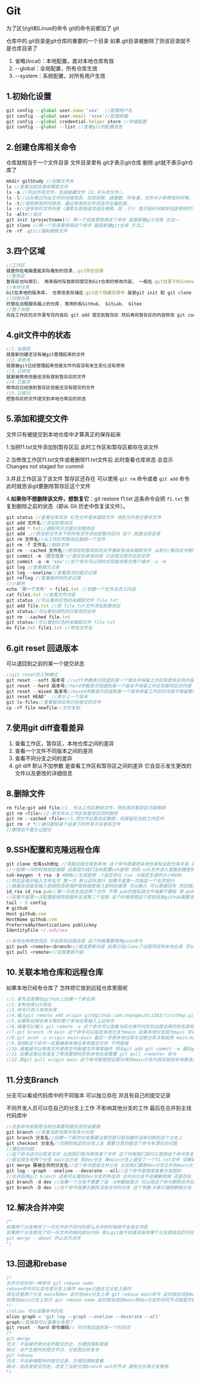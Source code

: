 # Git

为了区分git和Linux的命令 git的命令前都加了 git

仓库中的.git目录是git仓库的重要的一个目录 如果.git目录被删除了则该目录就不是仓库目录了

1. 省略(local)：本地配置，直对本地仓库有效
2. --global：全局配置，所有仓库生效
3. --system：系统配置，对所有用户生效

## 1.初始化设置

```js
git config --global user.name 'xxx'  //配置用户名
git config --global user.email 'xxxx'//配置邮箱
git config --global credential.helper store //存储配置
git config --global --list //查看git的配置信息
```

## 2.创建仓库相关命令

仓库就相当于一个文件目录 文件目录里有.git才表示git仓库 删除.git就不表示git仓库了

```js
mkdir gitStudy //创建文件夹
ls //查看当前目录有哪些文件
ls -a //列出所有文件，包括隐藏文件（以.开头的文件）。
ls -l//以长格式列出文件的详细信息，包括权限、链接数、所有者、文件大小和修改时间等。
ls -t//按照修改时间排序，最近修改的文件将显示在最前面。
ls -r//逆序排列文件列表（通常与其他选项组合使用，如 -ltr 表示按时间排序但逆序排列）。
ls -altr//组合
git init (projectname)// 再一个目录里使用这个命令 就是新建git仓库 方法一
git clone //再一个目录里使用这个命令 就是新建git仓库 方法二
rm -rf .git//强制删除文件
```

## 3.四个区域

```js
//工作区
就是你在电脑里能实际看到的目录,.git所在目录
//暂存区
暂存区也叫索引， 用来临时存放即将提交到Git仓库的修改内容， 一般在.git目录下的index中。
//本地仓库
Git在本地的版本库， 仓库信息存储在.git这个隐藏目录中 就是git init 和 git clone 创建的仓库
//远程仓库
托管在远程服务器上的仓库, 常用的有GitHub、 GitLab、 Gitee
//整个流程
先在工作区的文件里写完内容后 git add 提交到暂存区 然后再将暂存区的内容修改 git commit 提交到本地仓库
```

## 4.git文件中的状态

```js
//1.未跟踪
就是新创建还没有被git管理起来的文件
//2.未修改
就是被git已经管理起来但是文件内容没有发生变化没有修改
//3.已修改
就是被修改但是还没有放到暂存区的文件
//4.已暂存
修改后已经放到暂存区但是还没有提交的文件
//5.已提交
把暂存区的文件提交到本地仓库后的状态
```

## 5.添加和提交文件

文件只有被提交到本地仓库中才算真正的保存起来

1.当把f1.txt文件添加到暂存区后 此时工作区和暂存区都存在该文件 

2.当修改工作区f1.txt文件或者删除f1.txt文件后 此时查看仓库状态 会显示Changes not staged for commit 

3.并且工作区没了该文件 暂存区还存在  可以使用 `git rm` 命令或者 `git add` 命令 此时就告诉git要删除暂存区这个文件

4.**如果你不想删除该文件，想恢复它**：git restore f1.txt 这条命令会把 `f1.txt` 恢复到删除之前的状态（即从 Git 历史中恢复该文件）。

```js
git status //查看仓库状态 红色文件是未跟踪文件 绿色文件是已暂存文件
git add 文件名//添加到暂存区
git add *.txt//通配符方式提交到暂存区
git add .//把当前文件夹下的所有文件添加到暂存区内 这个.就是当前目录
git rm 文件名//从工作区和暂存区删除一个文件 
git rm -f 文件名//删除文件
git rm --cached 文件名//把添加到暂存区的文件重新变成未跟踪文件 从索引/暂存区中删除文件，但是本地工作区文件还在， 只是不希望这个文件被版本控制
git commit -m '提交信息'//提交到本地仓库 只会提交暂存区的文件
git commit -a -m 'xxx'//这个命令可以同时实现暂存提交两个操作 -a -m
git log //查看提交记录
git log --oneline//查看简洁的提交记录
git reflog //查看操作的历史记录
//小案例
echo '第一个文件' > file1.txt //创建一个文件且含义内容
cat file1.txt //查看文件内容
git status //可以看到红色的未跟踪文件 file.txt
git add file.txt //把 file.txt文件添加到暂存区
git status//可以看到绿色的已暂存的文件
git rm --cached file.txt
git status//可以看到红色的未跟踪文件 file.txt
mv file.txt file1.txt //修改文件名
```

## 6.git reset 回退版本

可以退回到之前的某一个提交状态

```js
//git reset的三种模式
git reset --soft 版本号 //soft参数表示回退到某一个版本并保留工作区和暂存区的内容
git reset --hard 版本号//hard参数表示回退到某一个版本不保留工作区和暂存区的内容
git reset --mixed 版本号//mixed参数表示回退到某一个版本保留工作区的内容不保留暂存区的内容 mixed是git reset命令的默认参数
git reset HEAD^  //表示上一个版本
git ls-files//查看暂存区和已经提交的文件
cp -rf file newfile//文件复制
```

## 7.使用git diff查看差异

1. 查看工作区，暂存区，本地仓库之间的差异
2. 查看一个文件不同版本之间的差异
3. 查看不同分支之间的差异
4. git diff 默认不加参数 是查看工作区和暂存区之间的差异 它会显示发生更改的文件以及更改的详细信息

## 8.删除文件

```js
rm file;git add file//1. 先从工作区删除文件，然后再将暂存区内容删除
git rm <file>//2.把文件从工作区和暂存区同时删除
git rm --cached <file>//3.把文件从暂存区删除，但保留在当前工作区中
git rm -r *//递归删除某个目录下的所有子目录和文件
//删除后不要忘记提交
```

## 9.SSH配置和克隆远程仓库

```js
git clone 仓库ssh地址 //克隆远程仓库到本地 这个命令直接把本地仓库和远程仓库关联 后续操作和标题10内容一样
//一般第一次的时候就会报错 这是因为我们没有配置ssh密钥 找到.ssh文件进入里面创建密钥
ssh-keygen -t rsa -b 4096//生成密钥 -t指定协议 rsa -b指定生成的大小4096
//然后会提示输入文件名字 第一次 默认回车就行 如果不是第一次指定一个名字就行
//接着会说是否输入密钥短语来保护密钥就是输入密码的意思 可以输入 可以直接回车 然后就生成成功了
id_rsa id_rsa.pub//第一次会生成这两个文件 不带.pub的是私钥文件谁都不要给 带.pub的是公钥文件
//如果不是第一次配置密钥而是额外生成第二个密钥 这个时候想用这个密钥连接github需要进行如下配置
tail - 5 config
# github
Host github.com
HostName github.com
PreferredAuthentications publickey
IdentityFile ~/.ssh/xxx

//本地仓库修改完后 不会影响远程仓库 这个时候需要使用push命令
git push <remote><branch>//推送更新内容 如果已经clone了远程项目到本地仓库 可以直接在这个项目里输入git push即可推送更新内容
git pull <remote>//拉取更新内容
```

## 10.关联本地仓库和远程仓库

如果本地已经有仓库了 怎样把它放到远程仓库里面呢

```js
//1.首先还是要在github上创建一个新仓库
//2.复制仓库ssh地址
//3.命令行进入本地仓库
//4.输入git remote add origin git@github.com:zhangmuzhi1203/firstRep.git origin 这个命令的意思是在这个本地仓库添加一个远程仓库 默认远程仓库别名一般都是这个可以改
//5.在要和远程仓库关联的那个本地仓库输入上述命令
//6.接着可以输入 git remote -v 这个命令可以查看当前仓库所对应的远程仓库的别名和地址
//7.git branch -M main 这个命令可以指定本地分支为main 如果本地分支就为main 可以省略此步骤
//8.git push -u origin main:main 最后一步把本地仓库与远程仓库关联起来 main:main就是把本地仓库main分支与远程仓库main分支关联起来。如果本地分支与远程分支名称相同就可以省略直接写一个名称就行 如 main:mian => main。-u 选项的意思是 将本地分支与远程分支进行关联。不带 -u：你每次推送时都需要明确指定远程仓库和分支。带 -u：在第一次推送时加上 -u，后续推送和拉取时，你只需要输入 git push 或 git pull，Git 会知道你想要推送或拉取的远程分支是 origin/main。 
//9.使用8这个命令一定要确保本地仓库有提交文件 不然报错
//10.接着就可以修改文件更改文件新建文件等等操作 然后git add git commit -m 最后git push
//11.如果远程仓库发生了修改要想同步到本地仓库需要 git pull <remote> 命令
//12.即git pull origin main 这个命令就是把远程仓库的main分支内容拉取到本地再进行合并 因为本地和远程都是main分支所以省略写法
```

## 11.分支Branch

分支可以看成代码库中的不同版本 可以独立存在 并且有自己的提交记录

不同开发人员可以在自己的分支上工作 不影响其他分支的工作 最后在合并到主线代码库中

```js
//这些命令前提是当前仓库要有提交否则会报错
git branch //查看当前仓库中有多少分支
git branch 分支名//创建一个新的分支需要注意的是只是创建并没有切换到这个分支上
git checkout 分支名//切换到指定的分支上去 需要注意的是这个命令有潜在的问题
//潜在的问题：
//这个命令还可以恢复文件 比如我们意外修改某个文件 这个时候我们就可以使用这个命令恢复到修改之前的状态 如果这个时候分支名称和文件名称相同的话就会出现歧义 git checkout 这个命令会默认切换分支而不是恢复文件 为了避免歧义 git新推出了一个新命令 git switch 这个命令专门用来切换分支
//假设现在有两个分支 main主分支 和dev分支 再main分支上提交了一个f1.txt文件 切换到dev分支在这个分支上提交了f2.txt文件 那么可以在dev分支上查看到main分支和dev分支所有文件 如果切换到main分支只能查看到main分支文件 那是因为 dev分支提交内容还没有合并到main分支上
git merge 要被合并的分支名//这个命令就是合并分支 比如我们要把dev分支合并到main分支就要先切换到main分支 在输入git merge dev
git log --graph --oneline --decorate --all//这个命令是用来查看分支图的
//合并后再git branch 还是可以看到dev分支的存在的 合并后分支不会被删除掉 还是存在 除非手动删除
git branch -d dev //如果一个分支不需要了话 -d参数就表示 可以用这个命令删除合并后的分支
git branch -D dev //这个命令就表示删除没有合并的分支 这个参数-D表示强制删除分支
```

## 12.解决合并冲突

```js
/*
如果两个分支修改了一份文件的不同代码那么合并的时候就不会发生冲突 
如果两个分支修改了同一份文件的相同部分代码 那么git就不知道该保存哪个分支修改后的代码 那么合并的时候就会发生冲突 这个时候需要手动解决冲突 比如main分支有一个f1.txt文件dev分支对f1.文件进行修改 然后提交 切换到main分支对f1.txt文件进行同一位置修改后提交接着把dev分支合并到main此时会发生冲突错误 把冲突文件的内容修改后 再重新进行提交就行了 提交之后自动完成合并操作
git merge --about 终止这次合并
*/
```

## 13.回退和rebase

```js
/*
合并分支的另一种命令 git rebase name
rebase命令可以在任意分支上操作 merge只能在主分支上操作
现在还是两个分支 main和dev 此时在dev分支上用 git rebase main命令 此时就会找到main和dev分支的共同节点就是开启dev分支的那次操作记录 然后再找到main分支上最新的提交记录接着把dev整个的移动到main分支的最新提交记录的后面
如果在main分支上执行 git rebase name 此时就会找到main和dev分支的共同节点就是开启dev分支的那次操作记录 然后把main分支上从这个共同节点这个地方到main分支最新的提交记录这一部分全部移到dev的最新提交后面
*/
//alias 可以设置命令别名
alias graph = 'git log --graph --oneline --decorate --all'
graph//直接就可以查看分支图了
git reset --hard 命令编码// 将仓库回退到某一个时间点
/*
git merge 
优点：不会破坏原分支的提交历史，方便回溯和查看
缺点：会产生额外的提交节点，分支图比较复杂
git rebase
优点：不会新增额外的提交记录，方便回溯和查看
缺点：会改变提交历史，改变了当前分支branch out的节点 避免在共享分支使用
*/
```

